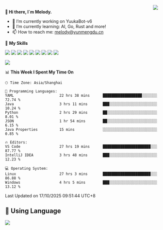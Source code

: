 <a href="#">
  <img align="right" src="https://github-readme-stats.vercel.app/api?username=melodyyuuka&count_private=true&show_icons=true" />
</a>

**👋 Hi there, I`m Melody.**

- 🔭 I’m currently working on YuukaBot-v6
- 🌱 I’m currently learning: AI, Go, Rust and more!
- 📫 How to reach me: melody@yunmengdu.cn

🌟 **My Skills** 

![](https://img.shields.io/badge/-Python-3e74a2?style=flat-square&logo=Python&logoColor=fff)
![](https://img.shields.io/badge/-Java-007396?style=flat-square&logo=OpenJDK&logoColor=fff)
![](https://img.shields.io/badge/-Node.js-339933?style=flat-square&logo=Node.js&logoColor=fff)
![](https://img.shields.io/badge/-Git-f05032?style=flat-square&logo=git&logoColor=fff)
![](https://img.shields.io/badge/-PostgreSQL-4169e1?style=flat-square&logo=PostgreSQL&logoColor=fff)
![](https://img.shields.io/badge/-Rust-000000?style=flat-square&logo=rust&logoColor=fff)
![](https://img.shields.io/badge/-VSCode-007acc?style=flat-square&logo=Visual-Studio-Code&logoColor=fff)
![](https://img.shields.io/badge/-FastAPI-009688?style=flat-square&logo=FastAPI&logoColor=fff)
![](https://img.shields.io/badge/-Linux-000000?style=flat-square&logo=Linux&logoColor=fff)


![](https://wakatime.com/badge/user/fa6dc0e2-47c5-4d2d-ae45-69fec6f2122c.svg)

<!--START_SECTION:waka-->
📊 **This Week I Spent My Time On** 

```text
🕑︎ Time Zone: Asia/Shanghai

💬 Programming Languages: 
YAML                     22 hrs 38 mins      ██████████████████░░░░░░░   72.74 % 
Java                     3 hrs 11 mins       ███░░░░░░░░░░░░░░░░░░░░░░   10.24 % 
Python                   2 hrs 29 mins       ██░░░░░░░░░░░░░░░░░░░░░░░    8.01 % 
JSON                     1 hr 54 mins        ██░░░░░░░░░░░░░░░░░░░░░░░    6.15 % 
Java Properties          15 mins             ░░░░░░░░░░░░░░░░░░░░░░░░░    0.85 % 

🔥 Editors: 
VS Code                  27 hrs 19 mins      ██████████████████████░░░   87.77 % 
IntelliJ IDEA            3 hrs 48 mins       ███░░░░░░░░░░░░░░░░░░░░░░   12.23 % 

💻 Operating System: 
Linux                    27 hrs 3 mins       ██████████████████████░░░   86.88 % 
Windows                  4 hrs 5 mins        ███░░░░░░░░░░░░░░░░░░░░░░   13.12 % 
```


 Last Updated on 17/10/2025 09:51:44 UTC+8
<!--END_SECTION:waka-->

## 🥰 **Using Language**

![](https://github-readme-stats.vercel.app/api/wakatime?username=MelodyYuyuko&layout=compact&hide_border=true)
